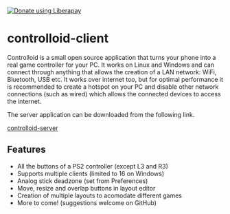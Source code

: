 
<a href="https://liberapay.com/experiment322/donate"><img alt="Donate using Liberapay" src="https://liberapay.com/assets/widgets/donate.svg"></a>
# controlloid-client
Controlloid is a small open source application that turns your phone into a
real game controller for your PC. It works on Linux and Windows and can
connect through anything that allows the creation of a LAN network: WiFi,
Bluetooth, USB etc. It works over internet too, but for optimal performance
it is recommended to create a hotspot on your PC and disable other network
connections (such as wired) which allows the connected devices to access
the internet.

The server application can be downloaded from the following link.

[controlloid-server](https://github.com/experiment322/controlloid-server/archive/master.zip)

## Features
* All the buttons of a PS2 controller (except L3 and R3)
* Supports multiple clients (limited to 16 on Windows)
* Analog stick deadzone (set from Preferences)
* Move, resize and overlap buttons in layout editor
* Creation of multiple layouts to acomodate different games
* More to come! (suggestions welcome on GitHub)
